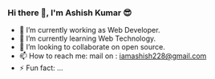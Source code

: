 ### Hi there 👋, I'm Ashish Kumar 😎


- 🔭 I’m currently working as Web Developer.
- 🌱 I’m currently learning Web Technology.
- 👯 I’m looking to collaborate on open source.
- 📫 How to reach me: mail on : iamashish228@gmail.com
- ⚡ Fun fact: ...
